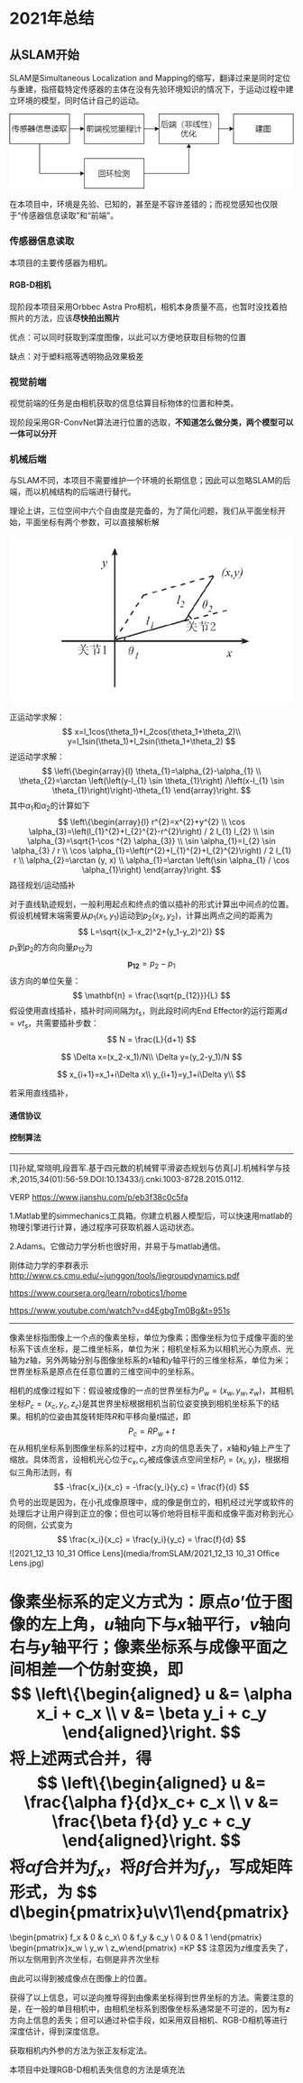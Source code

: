 # 2021年总结

## 从SLAM开始

SLAM是Simultaneous Localization and Mapping的缩写，翻译过来是同时定位与重建，指搭载特定传感器的主体在没有先验环境知识的情况下，于运动过程中建立环境的模型，同时估计自己的运动。

![SLAM流程图.drawio](media/Untitled/SLAM流程图.drawio.png)

在本项目中，环境是先验、已知的，甚至是不容许差错的；而视觉感知也仅限于“传感器信息读取”和“前端”。

### 传感器信息读取

本项目的主要传感器为相机。

#### RGB-D相机

现阶段本项目采用Orbbec Astra Pro相机，相机本身质量不高，也暂时没找着拍照片的方法，应该**尽快拍出照片**

优点：可以同时获取到深度图像，以此可以方便地获取目标物的位置

缺点：对于塑料瓶等透明物品效果极差

### 视觉前端

视觉前端的任务是由相机获取的信息估算目标物体的位置和种类。

现阶段采用GR-ConvNet算法进行位置的选取，**不知道怎么做分类，两个模型可以一体可以分开**

### 机械后端

与SLAM不同，本项目不需要维护一个环境的长期信息；因此可以忽略SLAM的后端，而以机械结构的后端进行替代。

理论上讲，三位空间中六个自由度是完备的，为了简化问题，我们从平面坐标开始，平面坐标有两个参数，可以直接解析解

![img](media/Untitled/1765442-20210331173847732-1400585782.png)

正运动学求解：
$$
x=l_1cos(\theta_1)+l_2cos(\theta_1+\theta_2)\\
y=l_1sin(\theta_1)+l_2sin(\theta_1+\theta_2)
$$
逆运动学求解：
$$
\left\{\begin{array}{l}
\theta_{1}=\alpha_{2}-\alpha_{1} \\
\theta_{2}=\arctan \left(\left(y-l_{1} \sin \theta_{1}\right) /\left(x-l_{1} \sin \theta_{1}\right)\right)-\theta_{1}
\end{array}\right.
$$
其中$\alpha_1$和$\alpha_2$的计算如下
$$
\left\{\begin{array}{l}
r^{2}=x^{2}+y^{2} \\
\cos \alpha_{3}=\left(l_{1}^{2}+l_{2}^{2}-r^{2}\right) / 2 l_{1} l_{2} \\
\sin \alpha_{3}=\sqrt{1-\cos ^{2} \alpha_{3}} \\
\sin \alpha_{1}=l_{2} \sin \alpha_{3} / r \\
\cos \alpha_{1}=\left(r^{2}+l_{1}^{2}+l_{2}^{2}\right) / 2 l_{1} r \\
\alpha_{2}=\arctan (y, x) \\
\alpha_{1}=\arctan \left(\sin \alpha_{1} / \cos \alpha_{1}\right)
\end{array}\right.
$$
路径规划/运动插补

对于直线轨迹规划，一般利用起点和终点的值以插补的形式计算出中间点的位置。假设机械臂末端需要从$p_1(x_1, y_1)$运动到$p_2(x_2, y_2)$，计算出两点之间的距离为
$$
L=\sqrt{(x_1-x_2)^2+(y_1-y_2)^2)}
$$
$p_1$到$p_2$的方向向量$p_{12}$为
$$
\mathbf{p_{12}} = p_2 - p_1
$$
该方向的单位矢量：
$$
\mathbf{n} = \frac{\sqrt{p_{12}}}{L}
$$
假设使用直线插补，插补时间间隔为$t_s$，则此段时间内End Effector的运行距离$d=vt_s$，共需要插补步数：
$$
N = \frac{L}{d+1}
$$

$$
\Delta x=(x_2-x_1)/N\\
\Delta y=(y_2-y_1)/N
$$


$$
x_{i+1}=x_1+i\Delta x\\
y_{i+1}=y_1+i\Delta y\\
$$


若采用直线插补，



#### 通信协议



#### 控制算法



---

[1]孙斌,常晓明,段晋军.基于四元数的机械臂平滑姿态规划与仿真[J].机械科学与技术,2015,34(01):56-59.DOI:10.13433/j.cnki.1003-8728.2015.0112.

VERP  https://www.jianshu.com/p/eb3f38c0c5fa

1.Matlab里的simmechanics工具箱。你建立机器人模型后，可以快速用matlab的物理引擎进行计算，通过程序可获取机器人运动状态。

2.Adams。它做动力学分析也很好用，并易于与matlab通信。

刚体动力学的李群表示 http://www.cs.cmu.edu/~junggon/tools/liegroupdynamics.pdf



https://www.coursera.org/learn/robotics1/home

https://www.youtube.com/watch?v=d4EgbgTm0Bg&t=951s

----

像素坐标指图像上一个点的像素坐标，单位为像素；图像坐标为位于成像平面的坐标系下该点坐标，是二维坐标系，单位为米；相机坐标系为以相机光心为原点、光轴为$z$轴，另外两轴分别与图像坐标系的$x$轴和$y$轴平行的三维坐标系，单位为米；世界坐标系是原点在任意位置的三维空间中的坐标系。

相机的成像过程如下：假设被成像的一点的世界坐标为$P_w = (x_w, y_w, z_w)$，其相机坐标$P_c = (x_c, y_c, z_c)$是其世界坐标根据相机当前位姿变换到相机坐标系下的结果。相机的位姿由其旋转矩阵$R$和平移向量$t$描述，即
$$
P_c = RP_w+t
$$
在从相机坐标系到图像坐标系的过程中，$z$方向的信息丢失了，$x$轴和$y$轴上产生了缩放。具体而言，设相机光心位于$c_x, c_y$被成像该点空间坐标$P_i = (x_i, y_i)$，根据相似三角形法则，有
$$
-\frac{x_i}{x_c} = -\frac{y_i}{y_c} = \frac{f}{d}
$$
负号的出现是因为，在小孔成像原理中，成的像是倒立的，相机经过光学或软件的处理后才让用户得到正立的像；但也可以等价地将目标平面和成像平面对称到光心的同侧，公式变为
$$
\frac{x_i}{x_c} = \frac{y_i}{y_c} = \frac{f}{d}
$$
![2021_12_13 10_31 Office Lens](media/fromSLAM/2021_12_13 10_31 Office Lens.jpg)

像素坐标系的定义方式为：原点$o’$位于图像的左上角，$u$轴向下与$x$轴平行，$v$轴向右与$y$轴平行；像素坐标系与成像平面之间相差一个仿射变换，即
$$
\left\{\begin{aligned}
u &= \alpha x_i + c_x \\
v &= \beta y_i + c_y
\end{aligned}\right.
$$
将上述两式合并，得
$$
\left\{\begin{aligned}
u &= \frac{\alpha f}{d}x_c+ c_x \\
v &= \frac{\beta f}{d} y_c + c_y
\end{aligned}\right.
$$
将$\alpha f$合并为$f_x$，将$\beta f$合并为$f_y$，写成矩阵形式，为
$$
d\begin{pmatrix}u\\v\\1\end{pmatrix}
=
\begin{pmatrix}
f_x & 0 & c_x\\
0 & f_y & c_y \\
0 & 0 & 1
\end{pmatrix}
\begin{pmatrix}x_w \\ y_w \\ z_w\end{pmatrix}
=KP
$$
注意因为$z$维度丢失了，所以左侧用到齐次坐标，右侧是非齐次坐标

由此可以得到被成像点在图像上的位置。

获得了以上信息，可以逆向推导得到由像素坐标得到世界坐标的方法。需要注意的是，在一般的单目相机中，由相机坐标系到图像坐标系通常是不可逆的，因为有$z$方向上信息的丢失；但可以通过补偿手段，如采用双目相机、RGB-D相机等进行深度估计，得到深度信息。

获取相机内外参的方法为张正友标定法。

本项目中处理RGB-D相机丢失信息的方法是填充法